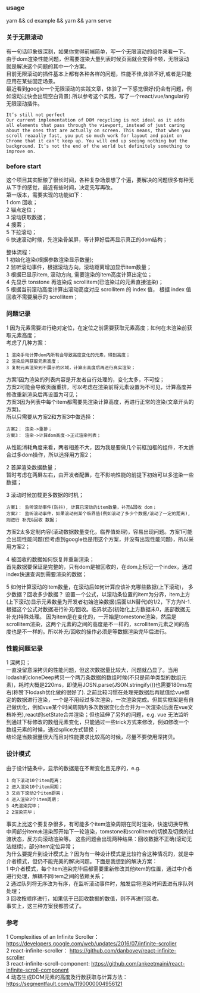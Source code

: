 ### usage
yarn && cd example && yarn && yarn serve

### 关于无限滚动
有一句话印象很深刻，如果你觉得前端简单，写一个无限滚动的组件来看一下。  
由于dom渲染性能问题，但需要渲染大量列表时候页面就会变得卡顿，无限滚动就是解决这个问题的其中一个方案。  
目前无限滚动的插件基本上都有各种各样的问题，性能不佳,体验不好,或者是只能应用在某些固定场景。  
最近看到google一个无限滚动的实践文章，体验了一下感觉很好(仍会有问题，例如滚动过快会出现空白背景).所以参考这个实践，写了一个react/vue/angular的无限滚动插件。  
```
It’s still not perfect
Our current implementation of DOM recycling is not ideal as it adds all elements that pass through the viewport, instead of just caring about the ones that are actually on screen. This means, that when you scroll reaaally fast, you put so much work for layout and paint on Chrome that it can’t keep up. You will end up seeing nothing but the background. It’s not the end of the world but definitely something to improve on.
```
### before start
这个项目其实酝酿了很长时间，各种复杂场景想了个遍，要解决的问题很多有种无从下手的感觉，最近有些时间，决定先写再改。  
第一版本，需要实现的功能如下：  
1 dom 回收；  
2 锚点定位；  
3 滚动获取数据；  
4 搜索；  
5 下拉滚动；  
6 快速滚动时候，先渲染骨架屏，等计算好后再显示真正的dom结构；  


整体流程：  
1 初始化渲染(根据参数渲染显示数量);  
2 监听滚动事件，根据滚动方向，滚动距离增加显示item数量；  
3 根据已显示item, 滚动方向, 需要渲染的item高度计算出定位；  
4 先显示 tonstone 再渲染成 scrollitem(已渲染过的元素直接渲染)；  
5 根据当前滚动高度计算出滚动高度对应 scrollitem 的 index 值， 根据 index 值回收不需要展示的 scrollitem；  

### 问题记录
1 因为元素需要进行绝对定位，在定位之前需要获取元素高度；如何在未渲染前获取元素高度；  
考虑了几种方案：  
```
1 渲染手动计算dom内所有会导致高度变化的元素，得到高度；  
2 渲染后再获取元素高度；  
3 复制元素渲染到不展示的区域，计算出高度后再进行真实渲染；  
```
方案1因为渲染的列表内容是开发者自行处理的，变化太多，不可控；  
方案2可能会导致页面重排，可以考虑在渲染前将元素设置为不可见，计算高度并修改重新渲染后再设置为可见；  
方案3因为列表中每个item都需要先渲染计算高度，再进行正常的渲染(文章开头的方案)。  
所以只需要从方案2和方案3中做选择：  
```
方案2： 渲染->重排；  
方案3： 渲染->计算dom高度->正式渲染列表；  
```
从性能消耗角度来看，两者相差不大，因为我是要做几个前框加框的组件，不太适合过多dom操作，所以选择用方案2；  

2 首屏渲染数据数量；  
暂时考虑在两屏左右，由开发者配置，在不影响性能的前提下初始可以多渲染一些数据；  


3 滚动时候加载更多数据的时机；  
```
方案1： 监听滚动事件(防抖), 计算已滚动的item数量，补充&回收 dom；  
方案2： 监听滚动事件，如果滚动到某个临界值(例如滚动了多少个数据/滚动了一定的距离), 则进行 补充&回收 数据；  
```
方案2太多定制内容(滚动数据数量变化，临界值处理)，容易出现问题。方案1可能会出现性能问题(但考虑到google也是用这个方案，并没有出现性能问题)，所以采用方案2；  


4 被回收的数据如何恢复并重新渲染；  
首先数据要保证是完整的，只有dom是被回收的，在dom上标记一个index，通过index快速查询到需要渲染的数据；  


5 如何计算滚动的item数量，在滚动后如何计算应该补充哪些数据(上下滚动)， 多少数据？回收多少数据？
设置一个公式，以滚动条位置的item为分界，item上方(上下滚动)显示元素数量为开发者初始渲染数据(后面以N替代)的1/2，下方为N-1.根据这个公式对数据进行补充/回收。临界状态(初始化上方数据未0，底部数据无补充)特殊处理。
因为item是在变化的，一开始是tomestone渲染，然后是scrollitem渲染，这两个元素的之间的高度是不一样的，scrollitem元素之间的高度也是不一样的。所以补充/回收的操作必须是等数据渲染完毕后进行。






### 性能问题记录
1 深拷贝；  
一直没留意深拷贝的性能问题，但这次数据量比较大，问题就凸显了。当用lodash的cloneDeep拷贝一个两万条数据的数组时候(不只是简单类型的数组元素)，耗时大概是220ms，即使用JOSN.parse(JSON.stringify())也需要180ms左右(称赞下lodash优化做的很好了).
之前比较习惯在处理完数据后再赋值给vue绑定的数据进行渲染，一个是不用经过多次渲染，一次渲染完成。但其实框架是有自己做优化，例如vue某个时间周期内多次数据变化会合并为一次渲染(后面在vue文档补充),react的setState合并渲染；但也延伸了另外的问题，e.g.
vue 无法监听到通过下标修改的数组元素变化，只能通过一些trick方式来修改，例如修改一个数组元素的时候，通过splice方式替换；  
结论是当数据量很大而且对性能要求比较高的时候，尽量不要使用深拷贝。  


### 设计模式
由于设计链条中，显示的数据是在不断变化且无序的，e.g.
```
1 向下滚动10个item距离；  
2 进入渲染10个item周期；  
3 又向下滚动2个item距离；  
4 进入渲染2个item周期；
5 4先渲染完毕；  
2 2渲染完毕；
```
事实上比这个要复杂很多，有可能多个item渲染周期在同时渲染，快速切换导致中间部分item未渲染即开始下一轮渲染，tomstone和scrollitem的切换及切换的过渡状态，反方向滚动渲染等。
这些问题会出现两种结果：回收数据不正确(滚动无法继续)，部分item定位异常；  
为什么要提升到设计模式上？因为有一种设计模式是比较符合这种情况的，就是中介者模式，但仍不能完美的解决问题。下面是我想到的解决方案：  
1 中介者模式，每个item渲染完毕后都需要重新修改其他item的位置，通过中介者进行处理，解耦不同item之间的依赖关系；  
2 通过队列将无序改为有序，在监听滚动事件时，触发后将渲染时间丢进有序队列处理；   
3 回收按顺序进行，如果低于已回收数据的数值，则不再进行回收。  
事实上，这三种方案我都尝试了。  


### 参考
1 Complexities of an Infinite Scroller：https://developers.google.com/web/updates/2016/07/infinite-scroller      
2 react-infinite-scroller： https://github.com/danbovey/react-infinite-scroller   
3 react-infinite-scroll-component: https://github.com/ankeetmaini/react-infinite-scroll-component   
4 动态生成DOM元素的高度及行数获取与计算方法： https://segmentfault.com/a/1190000004956121  